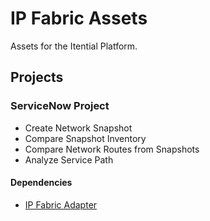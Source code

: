 # IP Fabric Assets
Assets for the Itential Platform.

## Projects
### ServiceNow Project
- Create Network Snapshot
- Compare Snapshot Inventory
- Compare Network Routes from Snapshots
- Analyze Service Path

#### Dependencies
- [IP Fabric Adapter](https://gitlab.com/itentialopensource/adapters/adapter-ipfabric)
